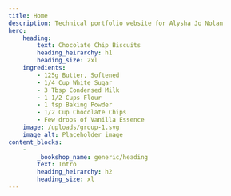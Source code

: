 ```yaml
---
title: Home
description: Technical portfolio website for Alysha Jo Nolan
hero:
    heading:
        text: Chocolate Chip Biscuits
        heading_heirarchy: h1
        heading_size: 2xl
    ingredients:
        - 125g Butter, Softened
        - 1/4 Cup White Sugar
        - 3 Tbsp Condensed Milk
        - 1 1/2 Cups Flour
        - 1 tsp Baking Powder
        - 1/2 Cup Chocolate Chips
        - Few drops of Vanilla Essence
    image: /uploads/group-1.svg
    image_alt: Placeholder image
content_blocks:
    -
        _bookshop_name: generic/heading
        text: Intro
        heading_heirarchy: h2
        heading_size: xl
---
```

